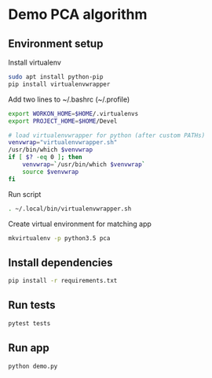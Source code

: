 Demo PCA algorithm
==================

## Environment setup ##

Install virtualenv

```bash
sudo apt install python-pip
pip install virtualenvwrapper
```

Add two lines to ~/.bashrc (~/.profile)
```bash
export WORKON_HOME=$HOME/.virtualenvs
export PROJECT_HOME=$HOME/Devel

# load virtualenvwrapper for python (after custom PATHs)
venvwrap="virtualenvwrapper.sh"
/usr/bin/which $venvwrap
if [ $? -eq 0 ]; then
    venvwrap=`/usr/bin/which $venvwrap`
    source $venvwrap
fi
```

Run script
```bash
. ~/.local/bin/virtualenvwrapper.sh
```

Create virtual environment for matching app
```bash
mkvirtualenv -p python3.5 pca
```

## Install dependencies ##
```bash
pip install -r requirements.txt
```

## Run tests ##

```bash
pytest tests
```

## Run app ##

```bash
python demo.py
```